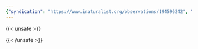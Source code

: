 ```yaml
---
{"syndication": "https://www.inaturalist.org/observations/194596242", "date": "2023-12-22T13:13:39-06:00", "taxon": {"name": "Otospermophilus variegatus", "common_name": "Rock Squirrel"}, "quality_grade": "research", "identifications_most_agree": true, "species_guess": "Rock Squirrel", "identifications_most_disagree": false, "captive": false, "project_ids": [], "community_taxon_id": 180008, "geojson": {"type": "Point", "coordinates": [-98.4728972222, 29.4627777778]}, "owners_identification_from_vision": true, "identifications_count": 2, "obscured": false, "num_identification_agreements": 2, "num_identification_disagreements": 0, "place_guess": "Olmos Park, TX 78212, USA", "photos": [{"id": 342101157, "license_code": "cc-by-nc", "original_dimensions": {"width": 2048, "height": 1542}, "url": "https://inaturalist-open-data.s3.amazonaws.com/photos/342101157/square.jpeg", "attribution": "(c) Brandon Rozek, some rights reserved (CC BY-NC)", "flags": [], "moderator_actions": [], "hidden": false}, {"id": 342101321, "license_code": "cc-by-nc", "original_dimensions": {"width": 2048, "height": 1542}, "url": "https://inaturalist-open-data.s3.amazonaws.com/photos/342101321/square.jpeg", "attribution": "(c) Brandon Rozek, some rights reserved (CC BY-NC)", "flags": [], "moderator_actions": [], "hidden": false}]}
---
```

{{< unsafe >}}

{{< /unsafe >}}
